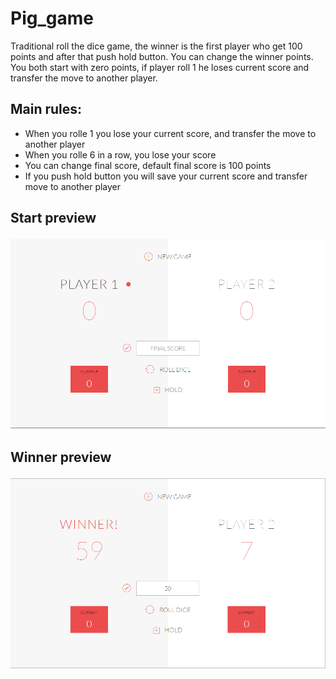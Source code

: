 # Pig_game
Traditional roll the dice game, the winner is the first player who get 100 points and after that push hold button. You can change the winner points. You both start with zero points, if player roll 1 he loses current score and transfer the move to another player.


<h2>Main rules:</h2>


<ul>
  <li> When you rolle 1 you lose your current score, and transfer the move to another player</li>
  <li> When you rolle 6 in a row, you lose your score</li>
  <li> You can change final score, default final score is 100 points</li>
  <li> If you push hold button you will save your current score and transfer move to another player</li>
</ul>
  
  
<h2>Start preview</2><br>



![Start-preview](https://github.com/CuteShaun/Pig_game/raw/master/Preview-start.png)


<h2>Winner preview</2><br>



![Winner-preview](https://github.com/CuteShaun/Pig_game/raw/master/Preview-winner.png)










  
  
 
 

